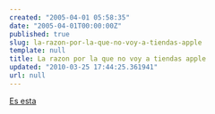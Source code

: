 ```yaml
---
created: "2005-04-01 05:58:35"
date: "2005-04-01T00:00:00Z"
published: true
slug: la-razon-por-la-que-no-voy-a-tiendas-apple
template: null
title: La razon por la que no voy a tiendas apple
updated: "2010-03-25 17:44:25.361941"
url: null
---
```


<a href='http://www.applegeeks.com/comic_archive/viewcomic.php?issue=166'>Es esta</a>



